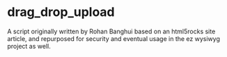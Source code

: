 drag_drop_upload
==============
A script originally written by Rohan Banghui based on an html5rocks site article, and repurposed for security and eventual usage in the ez wysiwyg project as well.
